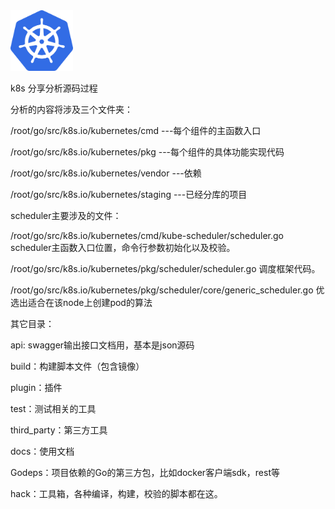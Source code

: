 <img src="https://github.com/kubernetes/kubernetes/raw/master/logo/logo.png" width="100">

k8s 分享分析源码过程

分析的内容将涉及三个文件夹：

/root/go/src/k8s.io/kubernetes/cmd ---每个组件的主函数入口

/root/go/src/k8s.io/kubernetes/pkg ---每个组件的具体功能实现代码

/root/go/src/k8s.io/kubernetes/vendor ---依赖

/root/go/src/k8s.io/kubernetes/staging 	---已经分库的项目


scheduler主要涉及的文件：

/root/go/src/k8s.io/kubernetes/cmd/kube-scheduler/scheduler.go  scheduler主函数入口位置，命令行参数初始化以及校验。

/root/go/src/k8s.io/kubernetes/pkg/scheduler/scheduler.go 调度框架代码。

/root/go/src/k8s.io/kubernetes/pkg/scheduler/core/generic_scheduler.go 优选出适合在该node上创建pod的算法

其它目录：

api: swagger输出接口文档用，基本是json源码

build：构建脚本文件（包含镜像）

plugin：插件

test：测试相关的工具

third_party：第三方工具

docs：使用文档

Godeps：项目依赖的Go的第三方包，比如docker客户端sdk，rest等

hack：工具箱，各种编译，构建，校验的脚本都在这。


